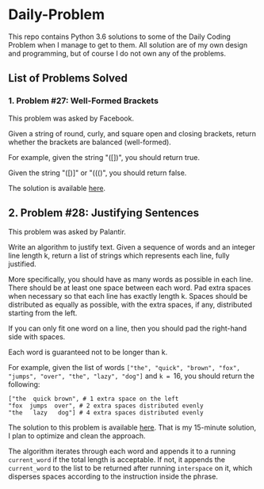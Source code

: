 # Daily-Problem

This repo contains Python 3.6 solutions to some of the Daily Coding Problem when I manage to get to them. All solution are of my own design and programming, but of course I do not own any of the problems.

## List of Problems Solved

### 1. Problem #27: Well-Formed Brackets

This problem was asked by Facebook.

Given a string of round, curly, and square open and closing brackets, return whether the brackets are balanced (well-formed).

For example, given the string "([])[]({})", you should return true.

Given the string "([)]" or "((()", you should return false.

The solution is available [here](https://github.com/nsadeh/Daily-Problem/blob/master/problem_27.py).

## 2. Problem #28: Justifying Sentences

This problem was asked by Palantir.

Write an algorithm to justify text. Given a sequence of words and an integer line length k, return a list of strings which represents each line, fully justified.

More specifically, you should have as many words as possible in each line. There should be at least one space between each word. Pad extra spaces when necessary so that each line has exactly length k. Spaces should be distributed as equally as possible, with the extra spaces, if any, distributed starting from the left.

If you can only fit one word on a line, then you should pad the right-hand side with spaces.

Each word is guaranteed not to be longer than k.

For example, given the list of words `["the", "quick", "brown", "fox", "jumps", "over", "the", "lazy", "dog"]` and `k = `16, you should return the following:

```
["the  quick brown", # 1 extra space on the left
"fox  jumps  over", # 2 extra spaces distributed evenly
"the   lazy   dog"] # 4 extra spaces distributed evenly
```

The solution to this problem is available [here](https://github.com/nsadeh/Daily-Problem/blob/master/problem_28.py). That is my 15-minute solution, I plan to optimize and clean the approach.

The algorithm iterates through each word and appends it to a running `current_word` if the total length is acceptable. If not, it appends the `current_word` to the list to be returned after running `interspace` on it, which disperses spaces according to the instruction inside the phrase.
